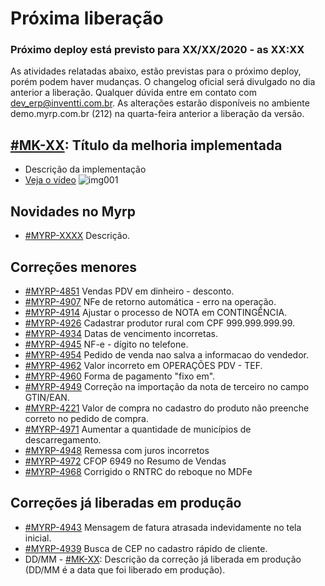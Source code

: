 # Próxima liberação

### Próximo deploy está previsto para XX/XX/2020 - as XX:XX
As atividades relatadas abaixo, estão previstas para o próximo deploy, porém podem haver mudanças. O changelog oficial será divulgado no dia anterior a liberação. Qualquer dúvida entre em contato com dev_erp@inventti.com.br.
As alterações estarão disponíveis no ambiente demo.myrp.com.br (212) na quarta-feira anterior a liberação da versão.

## [#MK-XX](https://devmyrp.atlassian.net/browse/MK-XX): Título da melhoria implementada
* Descrição da implementação
* [Veja o vídeo](http://recordit.co/2MyFCjFpdq)
![img001](https://i.imgur.com/XXXX.png)

## Novidades no Myrp
* [#MYRP-XXXX](https://devmyrp.atlassian.net/browse/MYRP-XXXX) Descrição.

## Correções menores
* [#MYRP-4851](https://devmyrp.atlassian.net/browse/MYRP-4851) Vendas PDV em dinheiro - desconto.
* [#MYRP-4907](https://devmyrp.atlassian.net/browse/MYRP-4907) NFe de retorno automática - erro na operação.
* [#MYRP-4914](https://devmyrp.atlassian.net/browse/MYRP-4914) Ajustar o processo de NOTA em CONTINGÊNCIA.
* [#MYRP-4926](https://devmyrp.atlassian.net/browse/MYRP-4926) Cadastrar produtor rural com CPF 999.999.999.99.
* [#MYRP-4934](https://devmyrp.atlassian.net/browse/MYRP-4934) Datas de vencimento incorretas.
* [#MYRP-4945](https://devmyrp.atlassian.net/browse/MYRP-4945) NF-e - dígito no telefone.
* [#MYRP-4954](https://devmyrp.atlassian.net/browse/MYRP-4954) Pedido de venda nao salva a informacao do vendedor.
* [#MYRP-4962](https://devmyrp.atlassian.net/browse/MYRP-4962) Valor incorreto em OPERAÇÕES PDV - TEF.
* [#MYRP-4960](https://devmyrp.atlassian.net/browse/MYRP-4960) Forma de pagamento "fixo em".
* [#MYRP-4949](https://devmyrp.atlassian.net/browse/MYRP-4949) Correção na importação da nota de terceiro no campo GTIN/EAN.
* [#MYRP-4221](https://devmyrp.atlassian.net/browse/MYRP-4221) Valor de compra no cadastro do produto não preenche correto no pedido de compra.
* [#MYRP-4971](https://devmyrp.atlassian.net/browse/MYRP-4971) Aumentar a quantidade de municípios de descarregamento.
* [#MYRP-4948](https://devmyrp.atlassian.net/browse/MYRP-4948) Remessa com juros incorretos
* [#MYRP-4972](https://devmyrp.atlassian.net/browse/MYRP-4972) CFOP 6949 no Resumo de Vendas
* [#MYRP-4968](https://devmyrp.atlassian.net/browse/MYRP-4968) Corrigido o RNTRC do reboque no MDFe


## Correções já liberadas em produção
* [#MYRP-4943](https://devmyrp.atlassian.net/browse/MYRP-4943) Mensagem de fatura atrasada indevidamente no tela inicial.
* [#MYRP-4939](https://devmyrp.atlassian.net/browse/MYRP-4939) Busca de CEP no cadastro rápido de cliente.
* DD/MM - [#MK-XX](https://devmyrp.atlassian.net/browse/MK-XX): Descrição da correção já liberada em produção (DD/MM é a data que foi liberado em produção).

